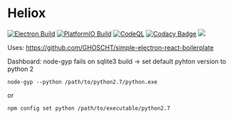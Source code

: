# Heliox

[![Electron Build](https://github.com/GHOSCHT/light-control/actions/workflows/Electron.yml/badge.svg)](https://github.com/GHOSCHT/light-control/actions/workflows/Electron.yml)
[![PlatformIO Build](https://github.com/GHOSCHT/light-control/actions/workflows/PlatformIO.yml/badge.svg)](https://github.com/GHOSCHT/light-control/actions/workflows/PlatformIO.yml)
[![CodeQL](https://github.com/GHOSCHT/light-control/actions/workflows/codeql-analysis.yml/badge.svg)](https://github.com/GHOSCHT/light-control/actions/workflows/codeql-analysis.yml)
[![Codacy Badge](https://app.codacy.com/project/badge/Grade/bdb8a994396345efab8271307f1ea155)](https://www.codacy.com/gh/GHOSCHT/light-control/dashboard?utm_source=github.com&amp;utm_medium=referral&amp;utm_content=GHOSCHT/light-control&amp;utm_campaign=Badge_Grade)
<a href="https://www.figma.com/file/fK5tEIw4Zx8AivuVbu79Lw/Light-Control">
  <img src="https://img.shields.io/badge/Figma-F24E1E?style=flat&logo=figma&logoColor=white" />
</a>

Uses: https://github.com/GHOSCHT/simple-electron-react-boilerplate

Dashboard: node-gyp fails on sqlite3 build -> set default pyhton version to python 2
```
node-gyp --python /path/to/python2.7/python.exe
```
or
```
npm config set python /path/to/executable/python2.7
```   
